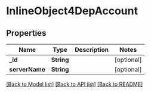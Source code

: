 # InlineObject4DepAccount

## Properties
Name | Type | Description | Notes
------------ | ------------- | ------------- | -------------
**_id** | **String** |  | [optional] 
**serverName** | **String** |  | [optional] 

[[Back to Model list]](../README.md#documentation-for-models) [[Back to API list]](../README.md#documentation-for-api-endpoints) [[Back to README]](../README.md)


